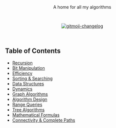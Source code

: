 <p align="center">
A home for all my algorithms
</p>
<br>
<p align="center">
   <a href="https://github.com/imthaghost/gitmoji-changelog">
    <img src="https://cdn.rawgit.com/sindresorhus/awesome/d7305f38d29fed78fa85652e3a63e154dd8e8829/media/badge.svg"alt="gitmoji-changelog">
  </a>
</p>
<br>

## Table of Contents

-   [Recursion](#)
-   [Bit Manipulation](#)
-   [Efficiency](#)
-   [Sorting & Searching](#)
-   [Data Structures](#)
-   [Dynamics](#)
-   [Graph Algorithms](#)
-   [Algorithm Design](#)
-   [Range Queries](#)
-   [Tree Algorithms](#)
-   [Mathematical Formulas](#)
-   [Connectivity & Complete Paths](#)
